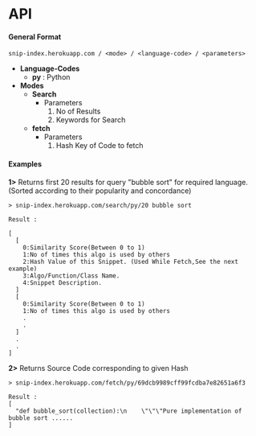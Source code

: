 # API

#### General Format
```
snip-index.herokuapp.com / <mode> / <language-code> / <parameters>
```


- **Language-Codes**
  - **py** : Python
- **Modes**
  - **Search**
    - Parameters 
        1. No of Results
        2. Keywords for Search
  - **fetch** 
    - Parameters 
        1. Hash Key of Code to fetch


#### Examples

**1>** Returns first 20 results for query "bubble sort" for required language.
(Sorted according to their popularity and concordance)
```
> snip-index.herokuapp.com/search/py/20 bubble sort 

Result :

[
  [
    0:Similarity Score(Between 0 to 1) 
    1:No of times this algo is used by others
    2:Hash Value of this Snippet. (Used While Fetch,See the next example)
    3:Algo/Function/Class Name.
    4:Snippet Description.
  ]
  [
    0:Similarity Score(Between 0 to 1) 
    1:No of times this algo is used by others
    .
    .
  ]
  .
  .
]
```


**2>** Returns Source Code corresponding to given Hash  
```
> snip-index.herokuapp.com/fetch/py/69dcb9989cff99fcdba7e82651a6f3

Result :
[
  "def bubble_sort(collection):\n    \"\"\"Pure implementation of bubble sort ......
]

```

